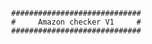               #############################
              #     Amazon checker V1     #
              #############################

